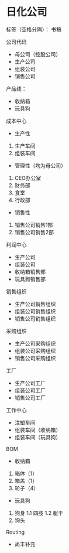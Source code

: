 
# 日化公司

标签（空格分隔）： 书稿


公司代码
 * 母公司（控股公司）
 * 生产公司
 * 组装公司
 * 销售公司    

产品线：
* 收纳箱
* 玩具狗

成本中心

* 生产性
 1. 生产车间
 2. 组装车间
  
* 管理性（均为母公司）
 1. CEO办公室
 2. 财务部
 3. 食堂
 4. 行政部

* 销售性
 1. 销售公司销售1部
 2. 销售公司销售2部

利润中心

* 生产公司
* 组装公司
* 收纳箱销售部
* 玩具狗销售部

销售组织

* 生产公司销售组织
* 组装公司销售组织
* 销售公司销售组织

采购组织

* 生产公司采购组织
* 组装公司采购组织
* 销售公司采购组织

工厂

* 生产公司工厂
* 组装公司工厂
* 销售公司工厂
 
工作中心

* 注塑车间
* 组装车间（收纳箱）
* 组装车间（玩具狗）

BOM

* 收纳箱
1. 箱体（1）
2. 箱盖（1）
3. 轮子（4）
 
* 玩具狗
1. 狗身
 1.1 四肢
 1.2 躯干
2. 狗头


Routing
* 尚丰补充
